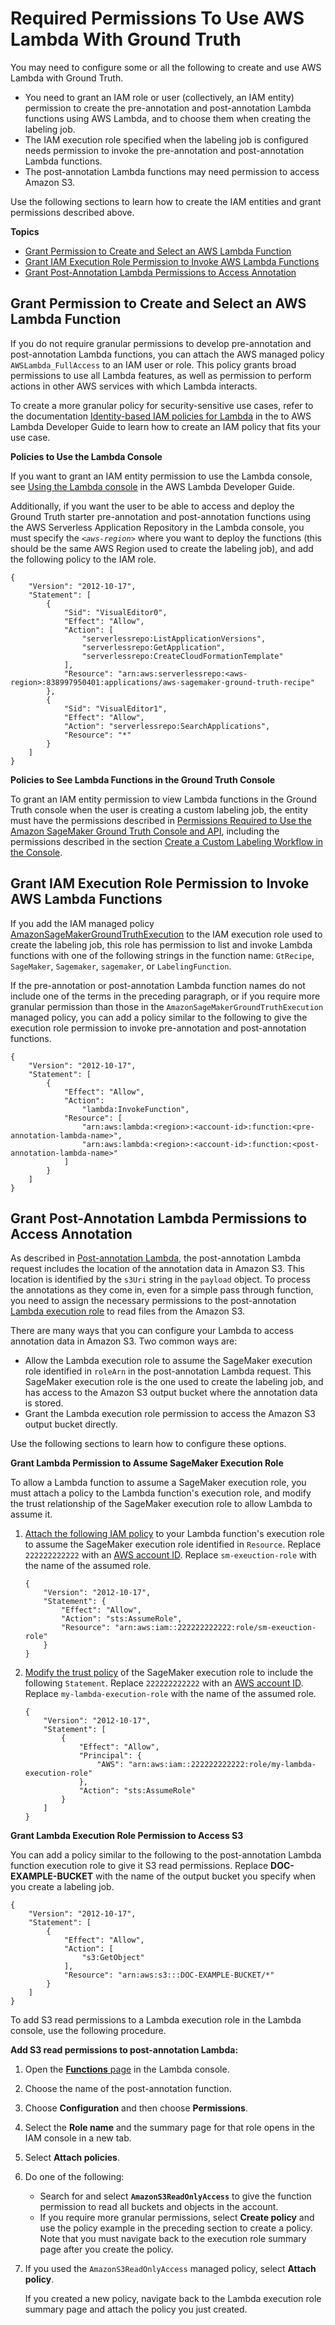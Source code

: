 # Required Permissions To Use AWS Lambda With Ground Truth<a name="sms-custom-templates-step3-lambda-permissions"></a>

You may need to configure some or all the following to create and use AWS Lambda with Ground Truth\. 
+ You need to grant an IAM role or user \(collectively, an IAM entity\) permission to create the pre\-annotation and post\-annotation Lambda functions using AWS Lambda, and to choose them when creating the labeling job\. 
+ The IAM execution role specified when the labeling job is configured needs permission to invoke the pre\-annotation and post\-annotation Lambda functions\. 
+ The post\-annotation Lambda functions may need permission to access Amazon S3\.

Use the following sections to learn how to create the IAM entities and grant permissions described above\.

**Topics**
+ [Grant Permission to Create and Select an AWS Lambda Function](#sms-custom-templates-step3-postlambda-create-perms)
+ [Grant IAM Execution Role Permission to Invoke AWS Lambda Functions](#sms-custom-templates-step3-postlambda-execution-role-perms)
+ [Grant Post\-Annotation Lambda Permissions to Access Annotation](#sms-custom-templates-step3-postlambda-perms)

## Grant Permission to Create and Select an AWS Lambda Function<a name="sms-custom-templates-step3-postlambda-create-perms"></a>

If you do not require granular permissions to develop pre\-annotation and post\-annotation Lambda functions, you can attach the AWS managed policy `AWSLambda_FullAccess` to an IAM user or role\. This policy grants broad permissions to use all Lambda features, as well as permission to perform actions in other AWS services with which Lambda interacts\.

To create a more granular policy for security\-sensitive use cases, refer to the documentation [Identity\-based IAM policies for Lambda](https://docs.aws.amazon.com/lambda/latest/dg/access-control-identity-based.html) in the to AWS Lambda Developer Guide to learn how to create an IAM policy that fits your use case\. 

**Policies to Use the Lambda Console**

If you want to grant an IAM entity permission to use the Lambda console, see [Using the Lambda console](https://docs.aws.amazon.com/lambda/latest/dg/security_iam_id-based-policy-examples.html#security_iam_id-based-policy-examples-console) in the AWS Lambda Developer Guide\.

Additionally, if you want the user to be able to access and deploy the Ground Truth starter pre\-annotation and post\-annotation functions using the AWS Serverless Application Repository in the Lambda console, you must specify the *`<aws-region>`* where you want to deploy the functions \(this should be the same AWS Region used to create the labeling job\), and add the following policy to the IAM role\.

```
{
    "Version": "2012-10-17",
    "Statement": [
        {
            "Sid": "VisualEditor0",
            "Effect": "Allow",
            "Action": [
                "serverlessrepo:ListApplicationVersions",
                "serverlessrepo:GetApplication",
                "serverlessrepo:CreateCloudFormationTemplate"
            ],
            "Resource": "arn:aws:serverlessrepo:<aws-region>:838997950401:applications/aws-sagemaker-ground-truth-recipe"
        },
        {
            "Sid": "VisualEditor1",
            "Effect": "Allow",
            "Action": "serverlessrepo:SearchApplications",
            "Resource": "*"
        }
    ]
}
```

**Policies to See Lambda Functions in the Ground Truth Console**

To grant an IAM entity permission to view Lambda functions in the Ground Truth console when the user is creating a custom labeling job, the entity must have the permissions described in [Permissions Required to Use the Amazon SageMaker Ground Truth Console and API](sms-security-permission.md#sms-security-permission-console-access), including the permissions described in the section [Create a Custom Labeling Workflow in the Console](sms-security-permission.md#sms-security-permissions-custom-workflow)\.

## Grant IAM Execution Role Permission to Invoke AWS Lambda Functions<a name="sms-custom-templates-step3-postlambda-execution-role-perms"></a>

If you add the IAM managed policy [AmazonSageMakerGroundTruthExecution](https://console.aws.amazon.com/iam/home?#/policies/arn:aws:iam::aws:policy/AmazonSageMakerGroundTruthExecution) to the IAM execution role used to create the labeling job, this role has permission to list and invoke Lambda functions with one of the following strings in the function name: `GtRecipe`, `SageMaker`, `Sagemaker`, `sagemaker`, or `LabelingFunction`\. 

If the pre\-annotation or post\-annotation Lambda function names do not include one of the terms in the preceding paragraph, or if you require more granular permission than those in the `AmazonSageMakerGroundTruthExecution` managed policy, you can add a policy similar to the following to give the execution role permission to invoke pre\-annotation and post\-annotation functions\.

```
{
    "Version": "2012-10-17",
    "Statement": [
        {
            "Effect": "Allow",
            "Action": 
                "lambda:InvokeFunction",
            "Resource": [
                "arn:aws:lambda:<region>:<account-id>:function:<pre-annotation-lambda-name>",
                "arn:aws:lambda:<region>:<account-id>:function:<post-annotation-lambda-name>"
            ]
        }
    ]
}
```

## Grant Post\-Annotation Lambda Permissions to Access Annotation<a name="sms-custom-templates-step3-postlambda-perms"></a>

As described in [Post\-annotation Lambda](sms-custom-templates-step3-lambda-requirements.md#sms-custom-templates-step3-postlambda), the post\-annotation Lambda request includes the location of the annotation data in Amazon S3\. This location is identified by the `s3Uri` string in the `payload` object\. To process the annotations as they come in, even for a simple pass through function, you need to assign the necessary permissions to the post\-annotation [Lambda execution role](https://docs.aws.amazon.com/lambda/latest/dg/lambda-intro-execution-role.html) to read files from the Amazon S3\.

There are many ways that you can configure your Lambda to access annotation data in Amazon S3\. Two common ways are:
+ Allow the Lambda execution role to assume the SageMaker execution role identified in `roleArn` in the post\-annotation Lambda request\. This SageMaker execution role is the one used to create the labeling job, and has access to the Amazon S3 output bucket where the annotation data is stored\.
+ Grant the Lambda execution role permission to access the Amazon S3 output bucket directly\.

Use the following sections to learn how to configure these options\. 

**Grant Lambda Permission to Assume SageMaker Execution Role**

To allow a Lambda function to assume a SageMaker execution role, you must attach a policy to the Lambda function's execution role, and modify the trust relationship of the SageMaker execution role to allow Lambda to assume it\.

1. [Attach the following IAM policy](https://docs.aws.amazon.com/IAM/latest/UserGuide/access_policies_manage-attach-detach.html) to your Lambda function's execution role to assume the SageMaker execution role identified in `Resource`\. Replace `222222222222` with an [AWS account ID](https://docs.aws.amazon.com/general/latest/gr/acct-identifiers.html)\. Replace `sm-exeuction-role` with the name of the assumed role\.

   ```
   {
       "Version": "2012-10-17",
       "Statement": {
           "Effect": "Allow",
           "Action": "sts:AssumeRole",
           "Resource": "arn:aws:iam::222222222222:role/sm-exeuction-role"
       }
   }
   ```

1. [Modify the trust policy](https://docs.aws.amazon.com/IAM/latest/UserGuide/roles-managingrole-editing-console.html#roles-managingrole_edit-trust-policy) of the SageMaker execution role to include the following `Statement`\. Replace `222222222222` with an [AWS account ID](https://docs.aws.amazon.com/general/latest/gr/acct-identifiers.html)\. Replace `my-lambda-execution-role` with the name of the assumed role\.

   ```
   {
       "Version": "2012-10-17",
       "Statement": [
           {
               "Effect": "Allow",
               "Principal": {
                   "AWS": "arn:aws:iam::222222222222:role/my-lambda-execution-role"
               },
               "Action": "sts:AssumeRole"
           }
       ]
   }
   ```

**Grant Lambda Execution Role Permission to Access S3**

You can add a policy similar to the following to the post\-annotation Lambda function execution role to give it S3 read permissions\. Replace **DOC\-EXAMPLE\-BUCKET** with the name of the output bucket you specify when you create a labeling job\.

```
{
    "Version": "2012-10-17",
    "Statement": [
        {
            "Effect": "Allow",
            "Action": [
                "s3:GetObject"
            ],
            "Resource": "arn:aws:s3:::DOC-EXAMPLE-BUCKET/*"
        }
    ]
}
```

To add S3 read permissions to a Lambda execution role in the Lambda console, use the following procedure\. 

**Add S3 read permissions to post\-annotation Lambda:**

1. Open the [**Functions** page](https://console.aws.amazon.com/lambda/home#/functions) in the Lambda console\.

1. Choose the name of the post\-annotation function\.

1. Choose **Configuration** and then choose **Permissions**\.

1. Select the **Role name** and the summary page for that role opens in the IAM console in a new tab\. 

1. Select **Attach policies**\.

1. Do one of the following:
   + Search for and select **`AmazonS3ReadOnlyAccess`** to give the function permission to read all buckets and objects in the account\. 
   + If you require more granular permissions, select **Create policy** and use the policy example in the preceding section to create a policy\. Note that you must navigate back to the execution role summary page after you create the policy\.

1. If you used the `AmazonS3ReadOnlyAccess` managed policy, select **Attach policy**\. 

   If you created a new policy, navigate back to the Lambda execution role summary page and attach the policy you just created\.